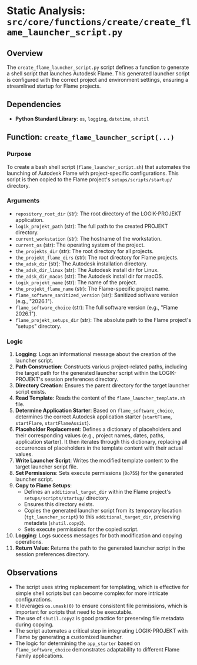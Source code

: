 # Static Analysis: `src/core/functions/create/create_flame_launcher_script.py`

## Overview
The `create_flame_launcher_script.py` script defines a function to generate a shell script that launches Autodesk Flame. This generated launcher script is configured with the correct project and environment settings, ensuring a streamlined startup for Flame projects.

## Dependencies
- **Python Standard Library**: `os`, `logging`, `datetime`, `shutil`

## Function: `create_flame_launcher_script(...)`

### Purpose
To create a bash shell script (`flame_launcher_script.sh`) that automates the launching of Autodesk Flame with project-specific configurations. This script is then copied to the Flame project's `setups/scripts/startup/` directory.

### Arguments
- `repository_root_dir` (str): The root directory of the LOGIK-PROJEKT application.
- `logik_projekt_path` (str): The full path to the created PROJEKT directory.
- `current_workstation` (str): The hostname of the workstation.
- `current_os` (str): The operating system of the project.
- `the_projekts_dir` (str): The root directory for all projects.
- `the_projekt_flame_dirs` (str): The root directory for Flame projects.
- `the_adsk_dir` (str): The Autodesk installation directory.
- `the_adsk_dir_linux` (str): The Autodesk install dir for Linux.
- `the_adsk_dir_macos` (str): The Autodesk install dir for macOS.
- `logik_projekt_name` (str): The name of the project.
- `the_projekt_flame_name` (str): The Flame-specific project name.
- `flame_software_sanitized_version` (str): Sanitized software version (e.g., "2026.1").
- `flame_software_choice` (str): The full software version (e.g., "Flame 2026.1").
- `flame_projekt_setups_dir` (str): The absolute path to the Flame project's "setups" directory.

### Logic
1.  **Logging**: Logs an informational message about the creation of the launcher script.
2.  **Path Construction**: Constructs various project-related paths, including the target path for the generated launcher script within the LOGIK-PROJEKT's session preferences directory.
3.  **Directory Creation**: Ensures the parent directory for the target launcher script exists.
4.  **Read Template**: Reads the content of the `flame_launcher_template.sh` file.
5.  **Determine Application Starter**: Based on `flame_software_choice`, determines the correct Autodesk application starter (`startFlame`, `startFlare`, `startFlameAssist`).
6.  **Placeholder Replacement**: Defines a dictionary of placeholders and their corresponding values (e.g., project names, dates, paths, application starter). It then iterates through this dictionary, replacing all occurrences of placeholders in the template content with their actual values.
7.  **Write Launcher Script**: Writes the modified template content to the target launcher script file.
8.  **Set Permissions**: Sets execute permissions (`0o755`) for the generated launcher script.
9.  **Copy to Flame Setups**: 
    - Defines an `additional_target_dir` within the Flame project's `setups/scripts/startup/` directory.
    - Ensures this directory exists.
    - Copies the generated launcher script from its temporary location (`tgt_launcher_script`) to this `additional_target_dir`, preserving metadata (`shutil.copy2`).
    - Sets execute permissions for the copied script.
10. **Logging**: Logs success messages for both modification and copying operations.
11. **Return Value**: Returns the path to the generated launcher script in the session preferences directory.

## Observations
- The script uses string replacement for templating, which is effective for simple shell scripts but can become complex for more intricate configurations.
- It leverages `os.umask(0)` to ensure consistent file permissions, which is important for scripts that need to be executable.
- The use of `shutil.copy2` is good practice for preserving file metadata during copying.
- The script automates a critical step in integrating LOGIK-PROJEKT with Flame by generating a customized launcher.
- The logic for determining the `app_starter` based on `flame_software_choice` demonstrates adaptability to different Flame Family applications.
